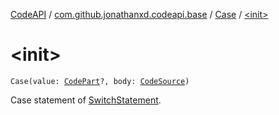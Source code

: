 [CodeAPI](../../index.md) / [com.github.jonathanxd.codeapi.base](../index.md) / [Case](index.md) / [&lt;init&gt;](.)

# &lt;init&gt;

`Case(value: `[`CodePart`](../../com.github.jonathanxd.codeapi/-code-part/index.md)`?, body: `[`CodeSource`](../../com.github.jonathanxd.codeapi/-code-source/index.md)`)`

Case statement of [SwitchStatement](../-switch-statement/index.md).

